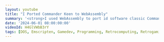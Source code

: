 ```yaml
---
layout: youtube
title: "I Ported Commander Keen to WebAssembly"
summary: '<strong>I used WebAssembly to port id software classic Commander Keen to the web browser</strong>. <p>And you can play it in the browser <a href=\"/chocolatekeen\" target=\"_blank\">here</a>!</p>'
date: '2024-06-01 08:00:00:00'
videoId: H4GlVWbB3rY
tags: [DOS, Emscripten, Gamedev, Programming, Retrocomputing, Retrogaming, Videogames, Videos]
---
```



